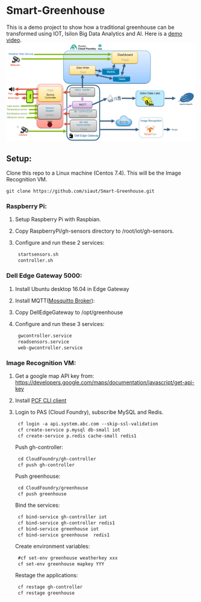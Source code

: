 # Smart-Greenhouse

This is a demo project to show how a traditional greenhouse can be transformed using IOT, Isilon Big Data Analytics and AI.
Here is a [demo video](https://youtu.be/SFN2EIOu6mc).
![Smart Greenhouse Architecture Diagram](/Smart-Greenhouse.png)

## Setup:
Clone this repo to a Linux machine (Centos 7.4). This will be the Image Recognition VM.

	git clone https://github.com/siaut/Smart-Greenhouse.git 
### Raspberry Pi:
1. Setup Raspberry Pi with Raspbian. 

2. Copy RaspberryPi/gh-sensors directory to /root/iot/gh-sensors.

3. Configure and run these 2 services: 

		startsensors.sh
		controller.sh
    
### Dell Edge Gateway 5000:
1. Install Ubuntu desktop 16.04 in Edge Gateway

2. Install MQTT([Mosquitto Broker](https://www.vultr.com/docs/how-to-install-mosquitto-mqtt-broker-server-on-ubuntu-16-04)):

3. Copy DellEdgeGateway to /opt/greenhouse

4. Configure and run these 3 services:

		gwcontroller.service
		readsensors.service
		web-gwcontroller.service

### Image Recognition VM:
1. Get a google map API key from:
https://developers.google.com/maps/documentation/javascript/get-api-key

2. Install [PCF CLI client](https://docs.pivotal.io/pivotalcf/2-3/cf-cli/install-go-cli.html)

3. Login to PAS (Cloud Foundry), subscribe MySQL and Redis.
	
		cf login -a api.system.abc.com --skip-ssl-validation
		cf create-service p.mysql db-small iot
 		cf create-service p.redis cache-small redis1
    
   Push gh-controller:
   
   		cd CloudFoundry/gh-controller
   		cf push gh-controller
   
   Push greenhouse:
   
   		cd CloudFoundry/greenhouse
   		cf push greenhouse
    
   Bind the services:    
   
		cf bind-service gh-controller iot
		cf bind-service gh-controller redis1
   		cf bind-service greenhouse iot
		cf bind-service greenhouse  redis1

   Create environment variables:
   
 		#cf set-env greenhouse weatherkey xxx
		cf set-env greenhouse mapkey YYY
    
   Restage the applications:
   
		cf restage gh-controller
		cf restage greenhouse



